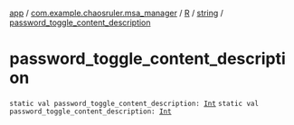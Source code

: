 [app](../../../index.md) / [com.example.chaosruler.msa_manager](../../index.md) / [R](../index.md) / [string](index.md) / [password_toggle_content_description](.)

# password_toggle_content_description

`static val password_toggle_content_description: `[`Int`](https://kotlinlang.org/api/latest/jvm/stdlib/kotlin/-int/index.html)
`static val password_toggle_content_description: `[`Int`](https://kotlinlang.org/api/latest/jvm/stdlib/kotlin/-int/index.html)